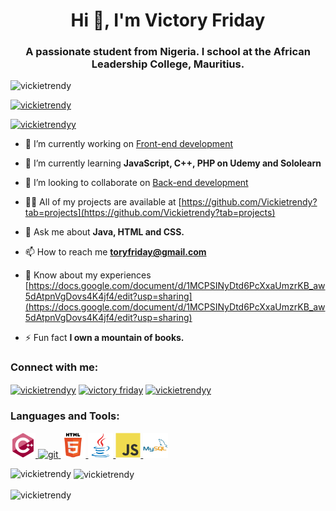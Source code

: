 <h1 align="center">Hi 👋, I'm Victory Friday</h1>
<h3 align="center">A passionate student from Nigeria. I school at the African Leadership College, Mauritius.</h3>

<p align="left"> <img src="https://komarev.com/ghpvc/?username=vickietrendy&label=Profile%20views&color=0e75b6&style=flat" alt="vickietrendy" /> </p>

<p align="left"> <a href="https://github.com/ryo-ma/github-profile-trophy"><img src="https://github-profile-trophy.vercel.app/?username=vickietrendy" alt="vickietrendy" /></a> </p>

<p align="left"> <a href="https://twitter.com/vickietrendyy" target="blank"><img src="https://img.shields.io/twitter/follow/vickietrendyy?logo=twitter&style=for-the-badge" alt="vickietrendyy" /></a> </p>

- 🔭 I’m currently working on [Front-end development](https://github.com/users/Vickietrendy/projects/2)

- 🌱 I’m currently learning **JavaScript, C++, PHP on Udemy and Sololearn**

- 👯 I’m looking to collaborate on [Back-end development](https://github.com/users/Vickietrendy/projects/3)

- 👨‍💻 All of my projects are available at [https://github.com/Vickietrendy?tab=projects](https://github.com/Vickietrendy?tab=projects)

- 💬 Ask me about **Java, HTML and CSS.**

- 📫 How to reach me **toryfriday@gmail.com**

- 📄 Know about my experiences [https://docs.google.com/document/d/1MCPSINyDtd6PcXxaUmzrKB_aw5dAtpnVgDovs4K4jf4/edit?usp=sharing](https://docs.google.com/document/d/1MCPSINyDtd6PcXxaUmzrKB_aw5dAtpnVgDovs4K4jf4/edit?usp=sharing)

- ⚡ Fun fact **I own a mountain of books.**

<h3 align="left">Connect with me:</h3>
<p align="left">
<a href="https://twitter.com/vickietrendyy" target="blank"><img align="center" src="https://raw.githubusercontent.com/rahuldkjain/github-profile-readme-generator/master/src/images/icons/Social/twitter.svg" alt="vickietrendyy" height="30" width="40" /></a>
<a href="https://linkedin.com/in/victory friday" target="blank"><img align="center" src="https://raw.githubusercontent.com/rahuldkjain/github-profile-readme-generator/master/src/images/icons/Social/linked-in-alt.svg" alt="victory friday" height="30" width="40" /></a>
<a href="https://instagram.com/vickietrendyy" target="blank"><img align="center" src="https://raw.githubusercontent.com/rahuldkjain/github-profile-readme-generator/master/src/images/icons/Social/instagram.svg" alt="vickietrendyy" height="30" width="40" /></a>
</p>

<h3 align="left">Languages and Tools:</h3>
<p align="left"> <a href="https://www.w3schools.com/cpp/" target="_blank" rel="noreferrer"> <img src="https://raw.githubusercontent.com/devicons/devicon/master/icons/cplusplus/cplusplus-original.svg" alt="cplusplus" width="40" height="40"/> </a> <a href="https://git-scm.com/" target="_blank" rel="noreferrer"> <img src="https://www.vectorlogo.zone/logos/git-scm/git-scm-icon.svg" alt="git" width="40" height="40"/> </a> <a href="https://www.w3.org/html/" target="_blank" rel="noreferrer"> <img src="https://raw.githubusercontent.com/devicons/devicon/master/icons/html5/html5-original-wordmark.svg" alt="html5" width="40" height="40"/> </a> <a href="https://www.java.com" target="_blank" rel="noreferrer"> <img src="https://raw.githubusercontent.com/devicons/devicon/master/icons/java/java-original.svg" alt="java" width="40" height="40"/> </a> <a href="https://developer.mozilla.org/en-US/docs/Web/JavaScript" target="_blank" rel="noreferrer"> <img src="https://raw.githubusercontent.com/devicons/devicon/master/icons/javascript/javascript-original.svg" alt="javascript" width="40" height="40"/> </a> <a href="https://www.mysql.com/" target="_blank" rel="noreferrer"> <img src="https://raw.githubusercontent.com/devicons/devicon/master/icons/mysql/mysql-original-wordmark.svg" alt="mysql" width="40" height="40"/> </a> </p>

<p><img align="left" src="https://github-readme-stats.vercel.app/api/top-langs?username=vickietrendy&show_icons=true&locale=en&layout=compact" alt="vickietrendy" /></p>

<p>&nbsp;<img align="center" src="https://github-readme-stats.vercel.app/api?username=vickietrendy&show_icons=true&locale=en" alt="vickietrendy" /></p>

<p><img align="center" src="https://github-readme-streak-stats.herokuapp.com/?user=vickietrendy&" alt="vickietrendy" /></p>

